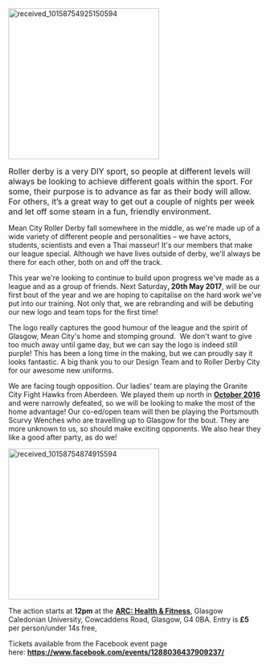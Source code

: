 <html><body><img class="aligncenter size-medium wp-image-19258" src="https://www.scottishrollerderbyblog.com/2017/05/received_10158754925150594.jpeg?w=300" alt="received_10158754925150594" width="300" height="300">

<span style="font-size:16px;">Roller derby is a very DIY sport, so people at different levels will always be looking to achieve different goals within the sport. For some, their purpose is to advance as far as their body will allow. For others, it’s a great way to get out a couple of nights per week and let off some steam in a fun, friendly environment.</span>

Mean City Roller Derby fall somewhere in the middle, as we're made up of a wide variety of different people and personalities – we have actors, students, scientists and even a Thai masseur! It's our members that make our league special. Although we have lives outside of derby, we'll always be there for each other, both on and off the track.

This year we're looking to continue to build upon progress we've made as a league and as a group of friends. Next Saturday<strong>, 20th May 2017</strong>, will be our first bout of the year and we are hoping to capitalise on the hard work we've put into our training. Not only that, we are rebranding and will be debuting our new logo and team tops for the first time!

The logo really captures the good humour of the league and the spirit of Glasgow, Mean City's home and stomping ground.  We don't want to give too much away until game day, but we can say the logo is indeed still purple! This has been a long time in the making, but we can proudly say it looks fantastic. A big thank you to our Design Team and to Roller Derby City for our awesome new uniforms.

We are facing tough opposition. Our ladies' team are playing the Granite City Fight Hawks from Aberdeen. We played them up north in <a href="http://flattrackstats.com/bouts/85548"><strong>October 2016</strong></a> and were narrowly defeated, so we will be looking to make the most of the home advantage! Our co-ed/open team will then be playing the Portsmouth Scurvy Wenches who are travelling up to Glasgow for the bout. They are more unknown to us, so should make exciting opponents. We also hear they like a good after party, as do we!

<img class="aligncenter size-medium wp-image-19259" src="https://www.scottishrollerderbyblog.com/2017/05/received_10158754874915594.jpeg?w=300" alt="received_10158754874915594" width="300" height="300">

The action starts at <strong>12pm</strong> at the <a href="https://www.google.co.uk/maps/place/ARC:+Health+and+Fitness/@55.8662012,-4.2516905,17z/data=!3m1!4b1!4m5!3m4!1s0x4888441f10416197:0x3a9426f40d4b58b7!8m2!3d55.8661982!4d-4.2494965"><strong>ARC: Health &amp; Fitness</strong></a>, Glasgow Caledonian University, Cowcaddens Road, Glasgow, G4 0BA. Entry is <strong>£5</strong> per person/under 14s free,

Tickets available from the Facebook event page here: <strong><a href="https://www.facebook.com/events/1288036437909237/">https://www.facebook.com/events/1288036437909237/</a></strong></body></html>
